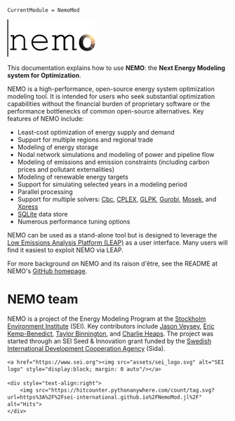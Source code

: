```@meta
CurrentModule = NemoMod
```

![NEMO logo](assets/nemo_logo_small.png)

This documentation explains how to use **NEMO**: the **Next Energy Modeling system for Optimization**.

NEMO is a high-performance, open-source energy system optimization modeling tool. It is intended for users who seek substantial optimization capabilities without the financial burden of proprietary software or the performance bottlenecks of common open-source alternatives. Key features of NEMO include:

- Least-cost optimization of energy supply and demand
- Support for multiple regions and regional trade
- Modeling of energy storage
- Nodal network simulations and modeling of power and pipeline flow
- Modeling of emissions and emission constraints (including carbon prices and pollutant externalities)
- Modeling of renewable energy targets
- Support for simulating selected years in a modeling period
- Parallel processing
- Support for multiple solvers: [Cbc](https://github.com/coin-or/Cbc), [CPLEX](https://www.ibm.com/analytics/cplex-optimizer), [GLPK](https://www.gnu.org/software/glpk/), [Gurobi](https://www.gurobi.com/), [Mosek](https://www.mosek.com/), and [Xpress](https://www.fico.com/en/products/fico-xpress-optimization)
- [SQLite](https://www.sqlite.org/) data store
- Numerous performance tuning options

NEMO can be used as a stand-alone tool but is designed to leverage the [Low Emissions Analysis Platform (LEAP)](https://leap.sei.org) as a user interface. Many users will find it easiest to exploit NEMO via LEAP.

For more background on NEMO and its raison d'être, see the README at NEMO's [GitHub homepage](https://github.com/sei-international/NemoMod.jl).

# NEMO team

NEMO is a project of the Energy Modeling Program at the [Stockholm Environment Institute](https://www.sei.org/) (SEI). Key contributors include [Jason Veysey](https://www.sei.org/people/jason-veysey/), [Eric Kemp-Benedict](https://www.sei.org/people/eric-kemp-benedict/), [Taylor Binnington](https://www.sei.org/people/taylor-binnington/), and [Charlie Heaps](https://www.sei.org/people/charles-heaps/). The project was started through an SEI Seed & Innovation grant funded by the [Swedish International Development Cooperation Agency](https://www.sida.se/English/) (Sida).

```@raw html
<a href="https://www.sei.org"><img src="assets/sei_logo.svg" alt="SEI logo" style="display:block; margin: 0 auto"/></a>

<div style="text-align:right">
    <img src="https://hitcounter.pythonanywhere.com/count/tag.svg?url=https%3A%2F%2Fsei-international.github.io%2FNemoMod.jl%2F" alt="Hits">
</div>
```
